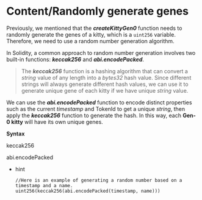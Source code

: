 # Content/Randomly generate genes

Previously, we mentioned that the ***createKittyGen0*** function needs to randomly generate the genes of a kitty, which is a `uint256` variable. Therefore, we need to use a random number generation algorithm.

In Solidity, a common approach to random number generation involves two built-in functions: ***keccak256*** and ***abi.encodePacked***.

> The ***keccak256*** function is a hashing algorithm that can convert a *string* value of any length into a *bytes32* hash value. Since different strings will always generate different hash values, we can use it to generate unique gene of each kitty if we have unique *string* value.
> 

We can use the ***abi.encodePacked*** function to encode distinct properties such as the current *timestamp* and TokenId to get a unique *string*, then apply the ***keccak256*** function to generate the hash. In this way, each **Gen-0 kitty** will have its own unique genes.

**Syntax**

keccak256

abi.encodePacked

- hint
    
    ```solidity
    //Here is an example of generating a random number based on a timestamp and a name.
    uint256(keccak256(abi.encodePacked(timestamp, name)))
    ```
    
